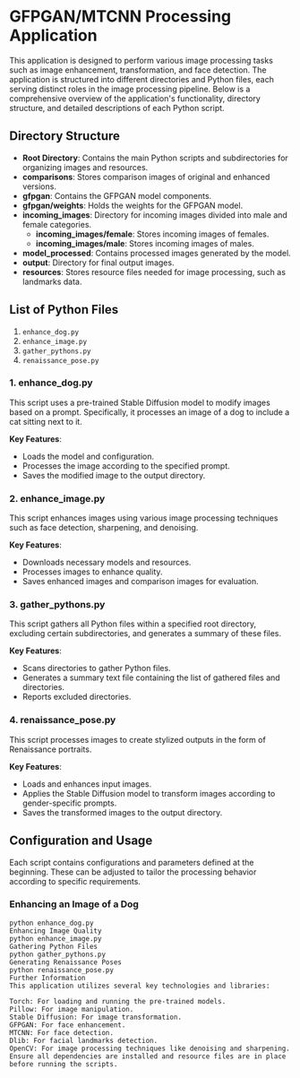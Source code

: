 # GFPGAN/MTCNN Processing Application

This application is designed to perform various image processing tasks such as image enhancement, transformation, and face detection. The application is structured into different directories and Python files, each serving distinct roles in the image processing pipeline. Below is a comprehensive overview of the application's functionality, directory structure, and detailed descriptions of each Python script.

## Directory Structure

- **Root Directory**: Contains the main Python scripts and subdirectories for organizing images and resources.
- **comparisons**: Stores comparison images of original and enhanced versions.
- **gfpgan**: Contains the GFPGAN model components.
- **gfpgan/weights**: Holds the weights for the GFPGAN model.
- **incoming_images**: Directory for incoming images divided into male and female categories.
  - **incoming_images/female**: Stores incoming images of females.
  - **incoming_images/male**: Stores incoming images of males.
- **model_processed**: Contains processed images generated by the model.
- **output**: Directory for final output images.
- **resources**: Stores resource files needed for image processing, such as landmarks data.

## List of Python Files

1. `enhance_dog.py`
2. `enhance_image.py`
3. `gather_pythons.py`
4. `renaissance_pose.py`

### 1. enhance_dog.py

This script uses a pre-trained Stable Diffusion model to modify images based on a prompt. Specifically, it processes an image of a dog to include a cat sitting next to it.

**Key Features**:
- Loads the model and configuration.
- Processes the image according to the specified prompt.
- Saves the modified image to the output directory.

### 2. enhance_image.py

This script enhances images using various image processing techniques such as face detection, sharpening, and denoising.

**Key Features**:
- Downloads necessary models and resources.
- Processes images to enhance quality.
- Saves enhanced images and comparison images for evaluation.

### 3. gather_pythons.py

This script gathers all Python files within a specified root directory, excluding certain subdirectories, and generates a summary of these files.

**Key Features**:
- Scans directories to gather Python files.
- Generates a summary text file containing the list of gathered files and directories.
- Reports excluded directories.

### 4. renaissance_pose.py

This script processes images to create stylized outputs in the form of Renaissance portraits.

**Key Features**:
- Loads and enhances input images.
- Applies the Stable Diffusion model to transform images according to gender-specific prompts.
- Saves the transformed images to the output directory.

## Configuration and Usage

Each script contains configurations and parameters defined at the beginning. These can be adjusted to tailor the processing behavior according to specific requirements.

### Enhancing an Image of a Dog

```shell
python enhance_dog.py
Enhancing Image Quality
python enhance_image.py
Gathering Python Files
python gather_pythons.py
Generating Renaissance Poses
python renaissance_pose.py
Further Information
This application utilizes several key technologies and libraries:

Torch: For loading and running the pre-trained models.
Pillow: For image manipulation.
Stable Diffusion: For image transformation.
GFPGAN: For face enhancement.
MTCNN: For face detection.
Dlib: For facial landmarks detection.
OpenCV: For image processing techniques like denoising and sharpening.
Ensure all dependencies are installed and resource files are in place before running the scripts.
